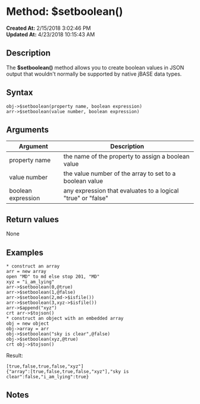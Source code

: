 # Method: $setboolean()

**Created At:** 2/15/2018 3:02:46 PM  
**Updated At:** 4/23/2018 10:15:43 AM  


## Description

The **$setboolean()** method allows you to create boolean values in JSON output that wouldn't normally be supported by native jBASE data types.



## Syntax

```
obj->$setboolean(property name, boolean expression) 
arr->$setboolean(value number, boolean expression) 
```



## Arguments




| Argument<br> | Description<br> |
| --- | --- |
| property name<br> | the name of the property to assign a boolean value<br> |
| value number<br> | the value number of the array to set to a boolean value<br> |
| boolean expression<br> | any expression that evaluates to a logical "true" or "false"<br> |




## Return values

None



## Examples

```
* construct an array
arr = new array
open "MD" to md else stop 201, "MD"
xyz = "i_am_lying"
arr->$setboolean(0,@true)
arr->$setboolean(1,@false)
arr->$setboolean(2,md->$isfile())
arr->$setboolean(3,xyz->$isfile())
arr->$append("xyz")
crt arr->$tojson()
* construct an object with an embedded array
obj = new object
obj->array = arr
obj->$setboolean("sky is clear",@false)
obj->$setboolean(xyz,@true)
crt obj->$tojson()
```

Result:

```
[true,false,true,false,"xyz"]
{"array":[true,false,true,false,"xyz"],"sky is clear":false,"i_am_lying":true}
```



## Notes
